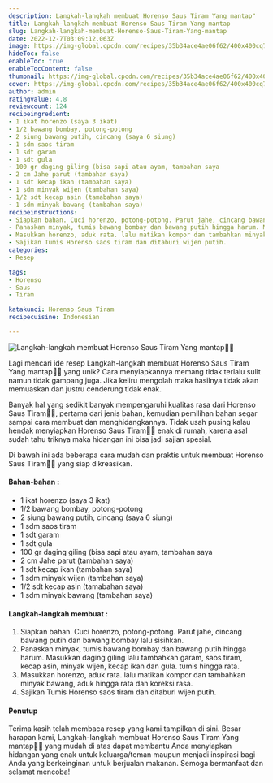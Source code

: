 ```yaml
---
description: Langkah-langkah membuat Horenso Saus Tiram Yang mantap"
title: Langkah-langkah membuat Horenso Saus Tiram Yang mantap
slug: Langkah-langkah-membuat-Horenso-Saus-Tiram-Yang-mantap
date: 2022-12-7T03:09:12.063Z
image: https://img-global.cpcdn.com/recipes/35b34ace4ae06f62/400x400cq70/photo.jpg
hideToc: false
enableToc: true
enableTocContent: false
thumbnail: https://img-global.cpcdn.com/recipes/35b34ace4ae06f62/400x400cq70/photo.jpg
cover: https://img-global.cpcdn.com/recipes/35b34ace4ae06f62/400x400cq70/photo.jpg
author: admin
ratingvalue: 4.8
reviewcount: 124
recipeingredient:
- 1 ikat horenzo (saya 3 ikat)
- 1/2 bawang bombay, potong-potong
- 2 siung bawang putih, cincang (saya 6 siung)
- 1 sdm saos tiram
- 1 sdt garam
- 1 sdt gula
- 100 gr daging giling (bisa sapi atau ayam, tambahan saya
- 2 cm Jahe parut (tambahan saya)
- 1 sdt kecap ikan (tambahan saya)
- 1 sdm minyak wijen (tambahan saya)
- 1/2 sdt kecap asin (tamabahan saya)
- 1 sdm minyak bawang (tambahan saya)
recipeinstructions:
- Siapkan bahan. Cuci horenzo, potong-potong. Parut jahe, cincang bawang putih dan bawang bombay lalu sisihkan.
- Panaskan minyak, tumis bawang bombay dan bawang putih hingga harum. Masukkan daging giling lalu tambahkan garam, saos tiram, kecap asin, minyak wijen, kecap ikan dan gula. tumis hingga rata.
- Masukkan horenzo, aduk rata. lalu matikan kompor dan tambahkan minyak bawang, aduk hingga rata dan koreksi rasa.
- Sajikan Tumis Horenso saos tiram dan ditaburi wijen putih.
categories:
- Resep

tags:
- Horenso
- Saus
- Tiram

katakunci: Horenso Saus Tiram
recipecuisine: Indonesian

---
```


![Langkah-langkah membuat Horenso Saus Tiram Yang mantap👩‍🍳](https://img-global.cpcdn.com/recipes/35b34ace4ae06f62/400x400cq70/photo.jpg)

Lagi mencari ide resep Langkah-langkah membuat Horenso Saus Tiram Yang mantap👩‍🍳 yang unik? Cara menyiapkannya memang tidak terlalu sulit namun tidak gampang juga. Jika keliru mengolah maka hasilnya tidak akan memuaskan dan justru cenderung tidak enak.

Banyak hal yang sedikit banyak mempengaruhi kualitas rasa dari Horenso Saus Tiram👩‍🍳, pertama dari jenis bahan, kemudian pemilihan bahan segar sampai cara membuat dan menghidangkannya. Tidak usah pusing kalau hendak menyiapkan Horenso Saus Tiram👩‍🍳 enak di rumah, karena asal sudah tahu triknya maka hidangan ini bisa jadi sajian spesial.

Di bawah ini ada beberapa cara mudah dan praktis untuk membuat Horenso Saus Tiram👩‍🍳 yang siap dikreasikan.

<!--inarticleads1-->

#### Bahan-bahan :

- 1 ikat horenzo (saya 3 ikat)
- 1/2 bawang bombay, potong-potong
- 2 siung bawang putih, cincang (saya 6 siung)
- 1 sdm saos tiram
- 1 sdt garam
- 1 sdt gula
- 100 gr daging giling (bisa sapi atau ayam, tambahan saya
- 2 cm Jahe parut (tambahan saya)
- 1 sdt kecap ikan (tambahan saya)
- 1 sdm minyak wijen (tambahan saya)
- 1/2 sdt kecap asin (tamabahan saya)
- 1 sdm minyak bawang (tambahan saya)

<!--inarticleads2-->

#### Langkah-langkah membuat :

1. Siapkan bahan. Cuci horenzo, potong-potong. Parut jahe, cincang bawang putih dan bawang bombay lalu sisihkan.
1. Panaskan minyak, tumis bawang bombay dan bawang putih hingga harum. Masukkan daging giling lalu tambahkan garam, saos tiram, kecap asin, minyak wijen, kecap ikan dan gula. tumis hingga rata.
1. Masukkan horenzo, aduk rata. lalu matikan kompor dan tambahkan minyak bawang, aduk hingga rata dan koreksi rasa.
1. Sajikan Tumis Horenso saos tiram dan ditaburi wijen putih.

#### Penutup

Terima kasih telah membaca resep yang kami tampilkan di sini. Besar harapan kami, Langkah-langkah membuat Horenso Saus Tiram Yang mantap👩‍🍳 yang mudah di atas dapat membantu Anda menyiapkan hidangan yang enak untuk keluarga/teman maupun menjadi inspirasi bagi Anda yang berkeinginan untuk berjualan makanan. Semoga bermanfaat dan selamat mencoba!